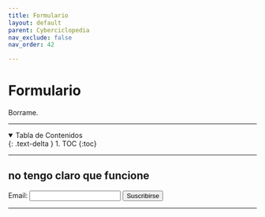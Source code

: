 ```yaml
---
title: Formulario
layout: default
parent: Cyberciclopedia
nav_exclude: false
nav_order: 42

---
```


# Formulario

Borrame.

---
<details open markdown="block">
  <summary>Tabla de Contenidos</summary>
  {: .text-delta }
1. TOC
{:toc}
</details>

---
## no tengo claro que funcione

<form action="https://formspree.io/mkgwlerd" method="POST">
  <label for="email">Email:</label>
  <input type="email" id="email" name="email" required>
  <button type="submit">Suscribirse</button>
</form>

---
